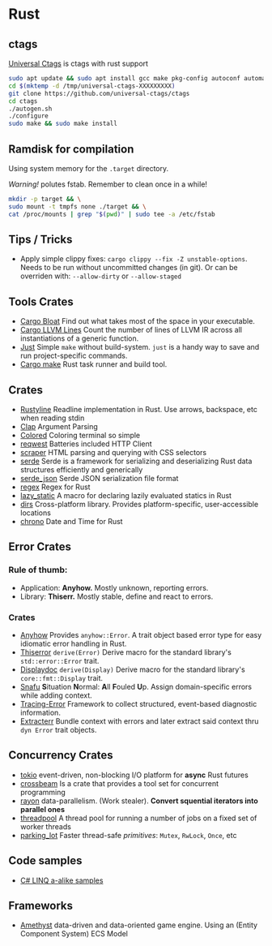 # Rust

## ctags
[Universal Ctags](https://github.com/universal-ctags/ctags) is ctags with rust support
```bash
sudo apt update && sudo apt install gcc make pkg-config autoconf automake python3-docutils libseccomp-dev libjansson-dev libyaml-dev libxml2-dev
cd $(mktemp -d /tmp/universal-ctags-XXXXXXXXX)
git clone https://github.com/universal-ctags/ctags
cd ctags
./autogen.sh
./configure
sudo make && sudo make install
```

## Ramdisk for compilation
Using system memory for the `.target` directory.

*Warning!* polutes fstab. Remember to clean once in a while!

```bash
mkdir -p target && \
sudo mount -t tmpfs none ./target && \
cat /proc/mounts | grep "$(pwd)" | sudo tee -a /etc/fstab
```

## Tips / Tricks
- Apply simple clippy fixes: `cargo clippy --fix -Z unstable-options`. Needs to be run without uncommitted changes (in git). Or can be overriden with: `--allow-dirty` or `--allow-staged`

## Tools Crates
- [Cargo Bloat](https://github.com/RazrFalcon/cargo-bloat) Find out what takes most of the space in your executable.
- [Cargo LLVM Lines](https://github.com/dtolnay/cargo-llvm-lines) Count the number of lines of LLVM IR across all instantiations of a generic function.
- [Just](https://github.com/casey/just) Simple  `make` without build-system. `just` is a handy way to save and run project-specific commands.
- [Cargo make](https://github.com/sagiegurari/cargo-make) Rust task runner and build tool.

## Crates
- [Rustyline](https://crates.io/crates/rustyline/) Readline implementation in Rust. Use arrows, backspace, etc when reading stdin
- [Clap](https://github.com/clap-rs/clap) Argument Parsing
- [Colored](https://github.com/mackwic/colored) Coloring terminal so simple
- [reqwest](https://github.com/seanmonstar/reqwest) Batteries included HTTP Client
- [scraper](https://github.com/causal-agent/scraper) HTML parsing and querying with CSS selectors
- [serde](https://github.com/serde-rs/serde) Serde is a framework for serializing and deserializing Rust data structures efficiently and generically
- [serde_json](https://github.com/serde-rs/json) Serde JSON serialization file format
- [regex](https://github.com/rust-lang/regex) Regex for Rust
- [lazy_static](https://github.com/rust-lang-nursery/lazy-static.rs) A macro for declaring lazily evaluated statics in Rust
- [dirs](https://github.com/dirs-dev/dirs-rs) Cross-platform library. Provides platform-specific, user-accessible locations
- [chrono](https://github.com/chronotope/chrono) Date and Time for Rust

## Error Crates
### Rule of thumb:
- Application: **Anyhow.** Mostly unknown, reporting errors.
- Library: **Thiserr.** Mostly stable, define and react to errors.

### Crates
- [Anyhow](https://crates.io/crates/anyhow) Provides `anyhow::Error`. A trait object based error type for easy idiomatic error handling in Rust.
- [Thiserror](https://crates.io/crates/thiserror) `derive(Error)` Derive macro for the standard library's `std::error::Error` trait.
- [Displaydoc](https://crates.io/crates/displaydoc) `derive(Display)` Derive macro for the standard library's `core::fmt::Display` trait.
- [Snafu](https://crates.io/crates/snafu) **S**ituation **N**ormal: **A**ll **F**ouled **U**p. Assign domain-specific errors while adding context.
- [Tracing-Error](https://crates.io/crates/tracing-error) Framework to collect structured, event-based diagnostic information.
- [Extracterr](https://crates.io/crates/extracterr) Bundle context with errors and later extract said context thru `dyn Error` trait objects.

## Concurrency Crates
- [tokio](https://github.com/tokio-rs/tokio) event-driven, non-blocking I/O platform for **async** Rust futures
- [crossbeam](https://github.com/crossbeam-rs/crossbeam) Is a crate that provides a tool set for concurrent programming
- [rayon](https://github.com/rayon-rs/rayon) data-parallelism. (Work stealer). **Convert squential iterators into parallel ones**
- [threadpool](https://github.com/rust-threadpool/rust-threadpool) A thread pool for running a number of jobs on a fixed set of worker threads
- [parking_lot](https://github.com/Amanieu/parking_lot) Faster thread-safe *primitives*: `Mutex`, `RwLock`, `Once`, etc

## Code samples
- [C# LINQ a-alike samples](https://gist.github.com/leonardo-m/6e9315a57fe9caa893472c2935e9d589)

## Frameworks
- [Amethyst](https://github.com/amethyst/amethyst) data-driven and data-oriented game engine. Using an (Entity Component System) ECS Model
